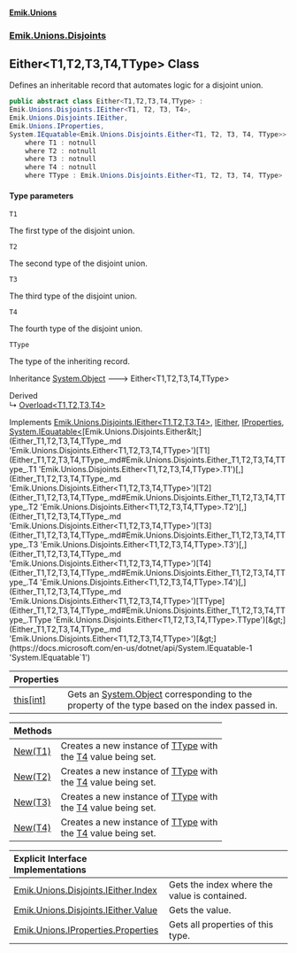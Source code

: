 #### [Emik.Unions](index.md 'index')
### [Emik.Unions.Disjoints](Emik.Unions.Disjoints.md 'Emik.Unions.Disjoints')

## Either<T1,T2,T3,T4,TType> Class

Defines an inheritable record that automates logic for a disjoint union.

```csharp
public abstract class Either<T1,T2,T3,T4,TType> :
Emik.Unions.Disjoints.IEither<T1, T2, T3, T4>,
Emik.Unions.Disjoints.IEither,
Emik.Unions.IProperties,
System.IEquatable<Emik.Unions.Disjoints.Either<T1, T2, T3, T4, TType>>
    where T1 : notnull
    where T2 : notnull
    where T3 : notnull
    where T4 : notnull
    where TType : Emik.Unions.Disjoints.Either<T1, T2, T3, T4, TType>
```
#### Type parameters

<a name='Emik.Unions.Disjoints.Either_T1,T2,T3,T4,TType_.T1'></a>

`T1`

The first type of the disjoint union.

<a name='Emik.Unions.Disjoints.Either_T1,T2,T3,T4,TType_.T2'></a>

`T2`

The second type of the disjoint union.

<a name='Emik.Unions.Disjoints.Either_T1,T2,T3,T4,TType_.T3'></a>

`T3`

The third type of the disjoint union.

<a name='Emik.Unions.Disjoints.Either_T1,T2,T3,T4,TType_.T4'></a>

`T4`

The fourth type of the disjoint union.

<a name='Emik.Unions.Disjoints.Either_T1,T2,T3,T4,TType_.TType'></a>

`TType`

The type of the inheriting record.

Inheritance [System.Object](https://docs.microsoft.com/en-us/dotnet/api/System.Object 'System.Object') &#129106; Either<T1,T2,T3,T4,TType>

Derived  
&#8627; [Overload&lt;T1,T2,T3,T4&gt;](Overload_T1,T2,T3,T4_.md 'Emik.Unions.Disjoints.Overload<T1,T2,T3,T4>')

Implements [Emik.Unions.Disjoints.IEither&lt;](IEither_T1,T2,T3,T4_.md 'Emik.Unions.Disjoints.IEither<T1,T2,T3,T4>')[T1](Either_T1,T2,T3,T4,TType_.md#Emik.Unions.Disjoints.Either_T1,T2,T3,T4,TType_.T1 'Emik.Unions.Disjoints.Either<T1,T2,T3,T4,TType>.T1')[,](IEither_T1,T2,T3,T4_.md 'Emik.Unions.Disjoints.IEither<T1,T2,T3,T4>')[T2](Either_T1,T2,T3,T4,TType_.md#Emik.Unions.Disjoints.Either_T1,T2,T3,T4,TType_.T2 'Emik.Unions.Disjoints.Either<T1,T2,T3,T4,TType>.T2')[,](IEither_T1,T2,T3,T4_.md 'Emik.Unions.Disjoints.IEither<T1,T2,T3,T4>')[T3](Either_T1,T2,T3,T4,TType_.md#Emik.Unions.Disjoints.Either_T1,T2,T3,T4,TType_.T3 'Emik.Unions.Disjoints.Either<T1,T2,T3,T4,TType>.T3')[,](IEither_T1,T2,T3,T4_.md 'Emik.Unions.Disjoints.IEither<T1,T2,T3,T4>')[T4](Either_T1,T2,T3,T4,TType_.md#Emik.Unions.Disjoints.Either_T1,T2,T3,T4,TType_.T4 'Emik.Unions.Disjoints.Either<T1,T2,T3,T4,TType>.T4')[&gt;](IEither_T1,T2,T3,T4_.md 'Emik.Unions.Disjoints.IEither<T1,T2,T3,T4>'), [IEither](IEither.md 'Emik.Unions.Disjoints.IEither'), [IProperties](IProperties.md 'Emik.Unions.IProperties'), [System.IEquatable&lt;](https://docs.microsoft.com/en-us/dotnet/api/System.IEquatable-1 'System.IEquatable`1')[Emik.Unions.Disjoints.Either&lt;](Either_T1,T2,T3,T4,TType_.md 'Emik.Unions.Disjoints.Either<T1,T2,T3,T4,TType>')[T1](Either_T1,T2,T3,T4,TType_.md#Emik.Unions.Disjoints.Either_T1,T2,T3,T4,TType_.T1 'Emik.Unions.Disjoints.Either<T1,T2,T3,T4,TType>.T1')[,](Either_T1,T2,T3,T4,TType_.md 'Emik.Unions.Disjoints.Either<T1,T2,T3,T4,TType>')[T2](Either_T1,T2,T3,T4,TType_.md#Emik.Unions.Disjoints.Either_T1,T2,T3,T4,TType_.T2 'Emik.Unions.Disjoints.Either<T1,T2,T3,T4,TType>.T2')[,](Either_T1,T2,T3,T4,TType_.md 'Emik.Unions.Disjoints.Either<T1,T2,T3,T4,TType>')[T3](Either_T1,T2,T3,T4,TType_.md#Emik.Unions.Disjoints.Either_T1,T2,T3,T4,TType_.T3 'Emik.Unions.Disjoints.Either<T1,T2,T3,T4,TType>.T3')[,](Either_T1,T2,T3,T4,TType_.md 'Emik.Unions.Disjoints.Either<T1,T2,T3,T4,TType>')[T4](Either_T1,T2,T3,T4,TType_.md#Emik.Unions.Disjoints.Either_T1,T2,T3,T4,TType_.T4 'Emik.Unions.Disjoints.Either<T1,T2,T3,T4,TType>.T4')[,](Either_T1,T2,T3,T4,TType_.md 'Emik.Unions.Disjoints.Either<T1,T2,T3,T4,TType>')[TType](Either_T1,T2,T3,T4,TType_.md#Emik.Unions.Disjoints.Either_T1,T2,T3,T4,TType_.TType 'Emik.Unions.Disjoints.Either<T1,T2,T3,T4,TType>.TType')[&gt;](Either_T1,T2,T3,T4,TType_.md 'Emik.Unions.Disjoints.Either<T1,T2,T3,T4,TType>')[&gt;](https://docs.microsoft.com/en-us/dotnet/api/System.IEquatable-1 'System.IEquatable`1')

| Properties | |
| :--- | :--- |
| [this[int]](Either_T1,T2,T3,T4,TType_.Item.y1u+V4XMbWnf3T3B/uvC4w.md 'Emik.Unions.Disjoints.Either<T1,T2,T3,T4,TType>.this[int]') | Gets an [System.Object](https://docs.microsoft.com/en-us/dotnet/api/System.Object 'System.Object') corresponding to the property of the type based on the index passed in. |

| Methods | |
| :--- | :--- |
| [New(T1)](Either_T1,T2,T3,T4,TType_.New.ISbQCSqHcqa+OcfAdAAgLA.md 'Emik.Unions.Disjoints.Either<T1,T2,T3,T4,TType>.New(T1)') | Creates a new instance of [TType](Either_T1,T2,T3,T4,TType_.md#Emik.Unions.Disjoints.Either_T1,T2,T3,T4,TType_.TType 'Emik.Unions.Disjoints.Either<T1,T2,T3,T4,TType>.TType') with<br/>the [T4](Either_T1,T2,T3,T4,TType_.md#Emik.Unions.Disjoints.Either_T1,T2,T3,T4,TType_.T4 'Emik.Unions.Disjoints.Either<T1,T2,T3,T4,TType>.T4') value being set. |
| [New(T2)](Either_T1,T2,T3,T4,TType_.New./kyaf+aT/PwX+rLkq5UFgw.md 'Emik.Unions.Disjoints.Either<T1,T2,T3,T4,TType>.New(T2)') | Creates a new instance of [TType](Either_T1,T2,T3,T4,TType_.md#Emik.Unions.Disjoints.Either_T1,T2,T3,T4,TType_.TType 'Emik.Unions.Disjoints.Either<T1,T2,T3,T4,TType>.TType') with<br/>the [T4](Either_T1,T2,T3,T4,TType_.md#Emik.Unions.Disjoints.Either_T1,T2,T3,T4,TType_.T4 'Emik.Unions.Disjoints.Either<T1,T2,T3,T4,TType>.T4') value being set. |
| [New(T3)](Either_T1,T2,T3,T4,TType_.New.vSJdPKx0s8IN+Y66BhFwQQ.md 'Emik.Unions.Disjoints.Either<T1,T2,T3,T4,TType>.New(T3)') | Creates a new instance of [TType](Either_T1,T2,T3,T4,TType_.md#Emik.Unions.Disjoints.Either_T1,T2,T3,T4,TType_.TType 'Emik.Unions.Disjoints.Either<T1,T2,T3,T4,TType>.TType') with<br/>the [T4](Either_T1,T2,T3,T4,TType_.md#Emik.Unions.Disjoints.Either_T1,T2,T3,T4,TType_.T4 'Emik.Unions.Disjoints.Either<T1,T2,T3,T4,TType>.T4') value being set. |
| [New(T4)](Either_T1,T2,T3,T4,TType_.New.GZUxM9Tp1rmEQf4wWI4H/w.md 'Emik.Unions.Disjoints.Either<T1,T2,T3,T4,TType>.New(T4)') | Creates a new instance of [TType](Either_T1,T2,T3,T4,TType_.md#Emik.Unions.Disjoints.Either_T1,T2,T3,T4,TType_.TType 'Emik.Unions.Disjoints.Either<T1,T2,T3,T4,TType>.TType') with<br/>the [T4](Either_T1,T2,T3,T4,TType_.md#Emik.Unions.Disjoints.Either_T1,T2,T3,T4,TType_.T4 'Emik.Unions.Disjoints.Either<T1,T2,T3,T4,TType>.T4') value being set. |

| Explicit Interface Implementations | |
| :--- | :--- |
| [Emik.Unions.Disjoints.IEither.Index](Either_T1,T2,T3,T4,TType_.Emik.Unions.Disjoints.IEither.Index.md 'Emik.Unions.Disjoints.Either<T1,T2,T3,T4,TType>.Emik.Unions.Disjoints.IEither.Index') | Gets the index where the value is contained. |
| [Emik.Unions.Disjoints.IEither.Value](Either_T1,T2,T3,T4,TType_.Emik.Unions.Disjoints.IEither.Value.md 'Emik.Unions.Disjoints.Either<T1,T2,T3,T4,TType>.Emik.Unions.Disjoints.IEither.Value') | Gets the value. |
| [Emik.Unions.IProperties.Properties](Either_T1,T2,T3,T4,TType_.Emik.Unions.IProperties.Properties.md 'Emik.Unions.Disjoints.Either<T1,T2,T3,T4,TType>.Emik.Unions.IProperties.Properties') | Gets all properties of this type. |
